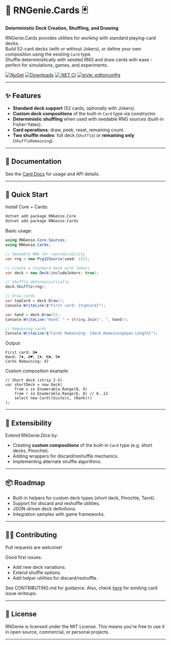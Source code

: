 # 🎩 RNGenie.Cards 🃏

**Deterministic Deck Creation, Shuffling, and Drawing**

RNGenie.Cards provides utilities for working with standard playing-card decks.  
Build 52-card decks (with or without Jokers), or define your own composition using the existing `Card` type.  
Shuffle deterministically with seeded RNG and draw cards with ease - perfect for simulations, games, and experiments.

[![NuGet](https://img.shields.io/nuget/v/RNGenie.Cards.svg)](https://www.nuget.org/packages/RNGenie.Cards/)
[![Downloads](https://img.shields.io/nuget/dt/RNGenie.Cards.svg)](https://www.nuget.org/packages/RNGenie.Cards/)
[![.NET CI](https://github.com/FloatObject/RNGenie/actions/workflows/dotnet.yml/badge.svg?branch=master)](https://github.com/FloatObject/RNGenie/actions/workflows/dotnet.yml)
[![style: editorconfig](https://img.shields.io/badge/style-editorconfig-blue)](https://github.com/FloatObject/RNGenie/blob/master/CONTRIBUTING.md)

---

## ✨ Features

- **Standard deck support** (52 cards, optionally with Jokers).
- **Custom deck compositions** of the built-in `Card` type via constructor.
- **Deterministic shuffling** when used with seedable RNG sources (built-in Fisher-Yates).
- **Card operations**: draw, peek, reset, remaining count.
- **Two shuffle modes**: full deck (`Shuffle`) or **remaining only** (`ShuffleRemaining`).

---

## 📄 Documentation

See the [Card Docs](https://github.com/FloatObject/RNGenie/blob/master/docs/cards.md) for usage and API details.

---

## 🚀 Quick Start

Install Core + Cards:
```sh
dotnet add package RNGenie.Core
dotnet add package RNGenie.Cards
```

Basic usage:
```cs
using RNGenie.Core.Sources;
using RNGenie.Cards;

// Seedable RNG for reproducibility
var rng = new Pcg32Source(seed: 123);

// Create a standard deck with Jokers
var deck = new Deck(includeJokers: true);

// Shuffle deterministically
deck.Shuffle(rng);

// Draw cards
var topCard = deck.Draw();
Console.WriteLine($"First card: {topCard}");

var hand = deck.Draw(5);
Console.WriteLine("Hand: " + string.Join(", ", hand));

// Remaining cards
Console.WriteLine($"Cards Remaining: {deck.RemainingSpan.Length}");
```

Output:
```text
First card: Q♣
Hand: 7♠, A♥, 2♦, K♣, 9♠
Cards Remaining: 47
```

Custom composition example:
```
// Short deck (strip 2-5)
var shortDeck = new Deck(
	from s in Enumerable.Range(0, 4)
	from r in Enumerable.Range(6, 8) // 6..13
	select new Card((Suite)s, (Rank)r)
);
```

---

## 🧩 Extensibility

Extend RNGenie.Dice by:
- Creating **custom compositions** of the built-in `Card` type (e.g. short decks, Pinochle).
- Adding wrappers for discard/reshuffle mechanics.
- Implementing alternate shuffle algorithms.

---

## 📦 Roadmap

- Built-in helpers for custom deck types (short deck, Pinochle, Tarot).
- Support for discard and reshuffle utilities.
- JSON-driven deck definitions.
- Integration samples with game frameworks.

---

## 👩‍💻 Contributing

Pull requests are welcome!

Good first issues:
- Add new deck variations.
- Extend shuffle options.
- Add helper utilities for discard/reshuffle.

See CONTRIBUTING.md for guidance.
Also, check [here](https://github.com/FloatObject/RNGenie/issues) for existing card issue writeups.

---

## 📜 License

RNGenie is licensed under the MIT License.
This means you're free to use it in open source, commercial, or personal projects.

---

